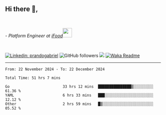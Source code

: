 <h2>Hi there  👋,</h2> </br>

<p><em>- Platform Engineer at <a href="https://www.ifood.com.br/">iFood</a><img src="https://media.giphy.com/media/WUlplcMpOCEmTGBtBW/giphy.gif" width="30"> 
</em></p></br>


[![Linkedin: prandogabriel](https://img.shields.io/badge/-prandogabriel-blue?style=flat-square&logo=Linkedin&logoColor=white&link=https://www.linkedin.com/in/prandogabriel/)](https://www.linkedin.com/in/prandogabriel)
![GitHub followers](https://img.shields.io/github/followers/prandogabriel?label=Follow&style=social)
![](https://visitor-badge.glitch.me/badge?page_id=prandogabriel.prandogabriel)
[![Waka Readme](https://github.com/prandogabriel/prandogabriel/actions/workflows/update-stats.yml.yml/badge.svg)](https://github.com/prandogabriel/prandogabriel/actions/workflows/update-stats.yml.yml)

---

<!--START_SECTION:waka-->

```golang
From: 22 November 2024 - To: 22 December 2024

Total Time: 51 hrs 7 mins

Go                        33 hrs 12 mins  ███████████████▒░░░░░░░░░   61.36 %
YAML                      6 hrs 33 mins   ███░░░░░░░░░░░░░░░░░░░░░░   12.12 %
Other                     2 hrs 59 mins   █▒░░░░░░░░░░░░░░░░░░░░░░░   05.52 %
```

<!--END_SECTION:waka-->
